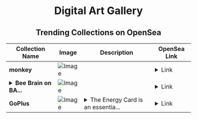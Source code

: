 <div align="center">

# Digital Art Gallery

## Trending Collections on OpenSea

| Collection Name                       | Image                                                                                     | Description                       | OpenSea Link                                                                                          |
|---------------------------------------|-------------------------------------------------------------------------------------------|-----------------------------------|--------------------------------------------------------------------------------------------------------|
| **monkey** | ![Image](https://i.seadn.io/s/raw/files/cd2cc6723426264c9384bd6de7c70093.png?w=500&auto=format?w=200&auto=format) |  | <details><summary>Link</summary>[monkey](https://opensea.io/collection/monkey-1479)</details> |
| **<details><summary>Bee Brain on BA...</summary>Bee Brain on BASE</details>** | ![Image](https://i.seadn.io/s/raw/files/91854c549a6401dbb7cc0b608c295624.webp?w=500&auto=format?w=200&auto=format) |  | <details><summary>Link</summary>[Bee Brain on BASE](https://opensea.io/collection/bee-brain-on-base)</details> |
| **GoPlus** | ![Image](https://i.seadn.io/s/raw/files/592676b028c7a7fa31899e1befc99521.jpg?w=500&auto=format?w=200&auto=format) | <details><summary>The Energy Card is an essentia...</summary>The Energy Card is an essential access pass within the GoPlus ecosystem, granting its holders exclusive rights. With this card, users can invite an unlimited number of participants to join security missions on the GoPlus planet. Furthermore, cardholders earn 16% of the energy blocks accumulated by those they invite, significantly boosting their own collection of energy blocks. This not only speeds up the process of amassing energy blocks but also unlocks future privileges associated with GoPlus.</details> | <details><summary>Link</summary>[GoPlus](https://opensea.io/collection/goplus-23)</details> |

</div>